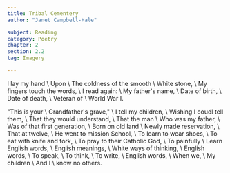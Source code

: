```yaml
---
title: Tribal Cementery
author: "Janet Campbell-Hale"

subject: Reading
category: Poetry
chapter: 2
section: 2.2
tag: Imagery

---
```

I lay my hand \\
Upon \\
The coldness of the smooth \\
White stone, \\
My fingers touch the words, \\
I read again: \\
My father's name, \\
Date of birth, \\
Date of death, \\
Veteran of \\
World War I.

"This is your \\
Grandfather's grave," \\
I tell my children, \\
Wishing I coudl tell them, \\
That they would understand, \\
That the man \\
Who was my father, \\
Was of that first generation, \\
Born on old land \\
Newly made reservation, \\
That at twelve, \\
He went to mission School, \\
To learn to wear shoes, \\
To eat with knife and fork, \\
To pray to their Catholic God, \\
To painfully \\
Learn English words, \\
English meanings, \\
White ways of thinking, \\
English words, \\
To speak, \\
To think, \\
To write, \\
English words, \\
When we, \\
My children \\
And I \\
know no others.
